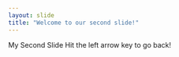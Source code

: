 ```yaml
---
layout: slide
title: "Welcome to our second slide!"
---
```

My Second Slide
Hit the left arrow key to go back!
